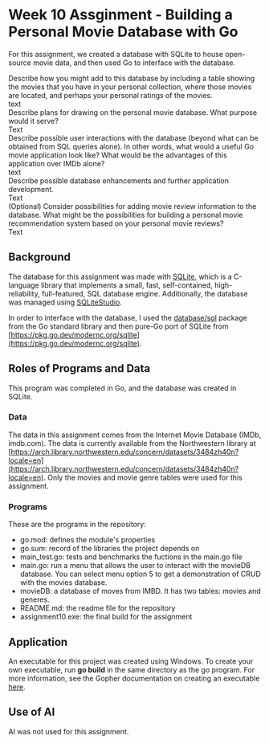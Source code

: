 # Week 10 Assginment - Building a Personal Movie Database with Go
For this assignment, we created a database with SQLite to house open-source movie data, and then used Go to interface with the database.

Describe how you might add to this database by including a table showing the movies that you have in your personal collection, where those movies are located, and perhaps your personal ratings of the movies.
<br>
text
<br>
Describe plans for drawing on the personal movie database. What purpose would it serve?
<br>
Text
<br>
Describe possible user interactions with the database (beyond what can be obtained from SQL queries alone).  In other words, what would a useful Go movie application look like? What would be the advantages of this application over IMDb alone?
<br>
text
<br>
Describe possible database enhancements and further application development.
<br>
Text
<br>
(Optional) Consider possibilities for adding movie review information to the database. What might be the possibilities for building a personal movie recommendation system based on your personal movie reviews?
<br>
Text
<br>

## Background
The database for this assignment was made with [SQLite](https://www.sqlite.org/index.html), which is a C-language library that implements a small, fast, self-contained, high-reliability, full-featured, SQL database engine. Additionally, the database was managed using [SQLiteStudio](https://sqlitestudio.pl/).

In order to interface with the database, I used the [database/sql](https://pkg.go.dev/database/sql) package from the Go standard library and then pure-Go port of SQLite from [https://pkg.go.dev/modernc.org/sqlite](https://pkg.go.dev/modernc.org/sqlite).

## Roles of Programs and Data
This program was completed in Go, and the database was created in SQLite. 

### Data
The data in this assignment comes from the Internet Movie Database (IMDb, imdb.com). The data is currently available from the Northwestern library at [https://arch.library.northwestern.edu/concern/datasets/3484zh40n?locale=en](https://arch.library.northwestern.edu/concern/datasets/3484zh40n?locale=en). Only the movies and movie genre tables were used for this assignment.

### Programs
These are the programs in the repository:
- go.mod: defines the module's properties
- go.sum: record of the libraries the project depends on
- main_test.go: tests and benchmarks the fuctions in the main.go file
- main.go: run a menu that allows the user to interact with the movieDB database. You can select menu option 5 to get a demonstration of CRUD with the movies database.
- movieDB: a database of moves from IMBD. It has two tables: movies and generes.
- README.md: the readme file for the repository
- assignment10.exe: the final build for the assignment

## Application
An executable for this project was created using Windows. To create your own executable, run **go build** in the same directory as the go program. For more information, see the Gopher documentation on creating an executable [here](https://go.dev/doc/tutorial/compile-install).

## Use of AI
AI was not used for this assignment.